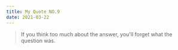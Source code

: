 ```yaml
---
title: My Quote NO.9
date: 2021-03-22
---
```


> If you think too much about the answer, you'll forget what the question was.
